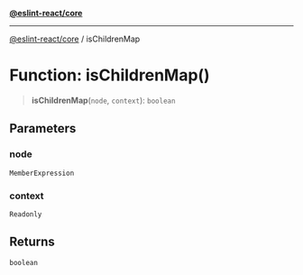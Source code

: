 [**@eslint-react/core**](../README.md)

***

[@eslint-react/core](../README.md) / isChildrenMap

# Function: isChildrenMap()

> **isChildrenMap**(`node`, `context`): `boolean`

## Parameters

### node

`MemberExpression`

### context

`Readonly`

## Returns

`boolean`
